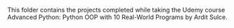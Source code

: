 This folder contains the projects completed while taking the Udemy course Advanced Python: Python OOP with 10 Real-World Programs by Ardit Sulce.
